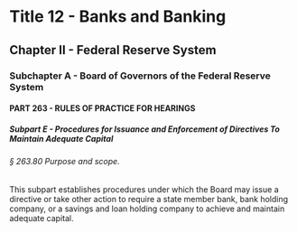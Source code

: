 
# Title 12 - Banks and Banking
## Chapter II - Federal Reserve System
### Subchapter A - Board of Governors of the Federal Reserve System
#### PART 263 - RULES OF PRACTICE FOR HEARINGS
##### Subpart E - Procedures for Issuance and Enforcement of Directives To Maintain Adequate Capital
###### § 263.80 Purpose and scope.

This subpart establishes procedures under which the Board may issue a directive or take other action to require a state member bank, bank holding company, or a savings and loan holding company to achieve and maintain adequate capital.
